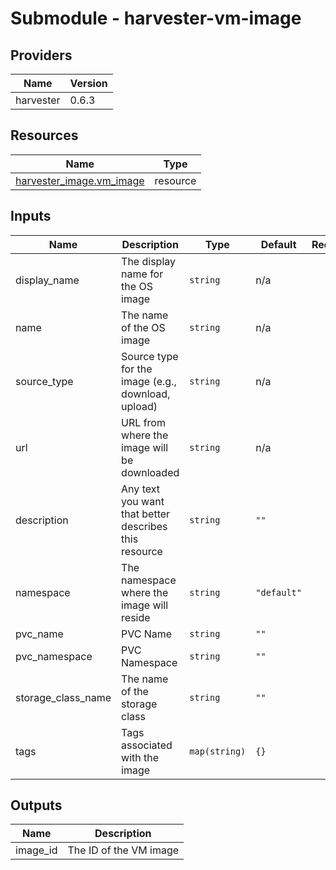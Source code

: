 # Submodule - harvester-vm-image

<!-- BEGIN_TF_DOCS -->
## Providers

| Name | Version |
|------|---------|
| harvester | 0.6.3 |



## Resources

| Name | Type |
|------|------|
| [harvester_image.vm_image](https://registry.terraform.io/providers/harvester/harvester/0.6.3/docs/resources/image) | resource |

## Inputs

| Name | Description | Type | Default | Required |
|------|-------------|------|---------|:--------:|
| display_name | The display name for the OS image | `string` | n/a | yes |
| name | The name of the OS image | `string` | n/a | yes |
| source_type | Source type for the image (e.g., download, upload) | `string` | n/a | yes |
| url | URL from where the image will be downloaded | `string` | n/a | yes |
| description | Any text you want that better describes this resource | `string` | `""` | no |
| namespace | The namespace where the image will reside | `string` | `"default"` | no |
| pvc_name | PVC Name | `string` | `""` | no |
| pvc_namespace | PVC Namespace | `string` | `""` | no |
| storage_class_name | The name of the storage class | `string` | `""` | no |
| tags | Tags associated with the image | `map(string)` | `{}` | no |

## Outputs

| Name | Description |
|------|-------------|
| image_id | The ID of the VM image |
<!-- END_TF_DOCS -->
